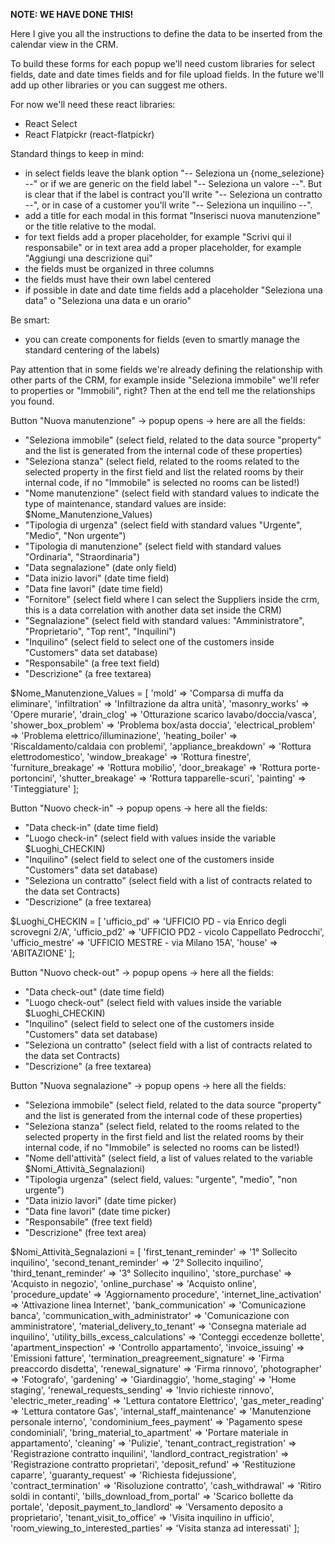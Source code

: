 **NOTE: WE HAVE DONE THIS!**

Here I give you all the instructions to define the data to be inserted from the calendar view in the CRM.

To build these forms for each popup we'll need custom libraries for select fields, date and date times fields and for file upload fields. In the future we'll add up other libraries or you can suggest me others.

For now we'll need these react libraries:
- React Select
- React Flatpickr (react-flatpickr)

Standard things to keep in mind:
- in select fields leave the blank option "-- Seleziona un {nome_selezione} --" or if we are generic on the field label "-- Seleziona un valore --". But is clear that if the label is contract you'll write "-- Seleziona un contratto --", or in case of a customer you'll write "-- Seleziona un inquilino --". 
- add a title for each modal in this format "Inserisci nuova manutenzione" or the title relative to the modal.
- for text fields add a proper placeholder, for example "Scrivi qui il responsabile" or in text area add a proper placeholder, for example "Aggiungi una descrizione qui"
- the fields must be organized in three columns
- the fields must have their own label centered 
- if possible in date and date time fields add a placeholder "Seleziona una data" o "Seleziona una data e un orario"

Be smart:
- you can create components for fields (even to smartly manage the standard centering of the labels)

Pay attention that in some fields we're already defining the relationship with other parts of the CRM, for example inside "Seleziona immobile" we'll refer to properties or "Immobili", right? Then at the end tell me the relationships you found.

Button "Nuova manutenzione" -> popup opens -> here are all the fields:
- "Seleziona immobile" (select field, related to the data source "property" and the list is generated from the internal code of these properties)
- "Seleziona stanza" (select field, related to the rooms related to the selected property in the first field and list the related rooms by their internal code, if no "Immobile" is selected no rooms can be listed!)
- "Nome manutenzione" (select field with standard values to indicate the type of maintenance, standard values are inside: $Nome_Manutenzione_Values)
- "Tipologia di urgenza" (select field with standard values "Urgente", "Medio", "Non urgente")
- "Tipologia di manutenzione" (select field with standard values "Ordinaria", "Straordinaria")
- "Data segnalazione" (date only field)
- "Data inizio lavori" (date time field)
- "Data fine lavori" (date time field)
- "Fornitore" (select field where I can select the Suppliers inside the crm, this is a data correlation with another data set inside the CRM)
- "Segnalazione" (select field with standard values: "Amministratore", "Proprietario", "Top rent", "Inquilini")
- "Inquilino" (select field to select one of the customers inside "Customers" data set database)
- "Responsabile" (a free text field)
- "Descrizione" (a free textarea)

$Nome_Manutenzione_Values = [
    'mold' => 'Comparsa di muffa da eliminare',
    'infiltration' => 'Infiltrazione da altra unità',
    'masonry_works' => 'Opere murarie',
    'drain_clog' => 'Otturazione scarico lavabo/doccia/vasca',
    'shower_box_problem' => 'Problema box/asta doccia',
    'electrical_problem' => 'Problema elettrico/illuminazione',
    'heating_boiler' => 'Riscaldamento/caldaia con problemi',
    'appliance_breakdown' => 'Rottura elettrodomestico',
    'window_breakage' => 'Rottura finestre',
    'furniture_breakage' => 'Rottura mobilio',
    'door_breakage' => 'Rottura porte-portoncini',
    'shutter_breakage' => 'Rottura tapparelle-scuri',
    'painting' => 'Tinteggiature'
];

Button "Nuovo check-in" -> popup opens -> here all the fields:
- "Data check-in" (date time field)
- "Luogo check-in" (select field with values inside the variable $Luoghi_CHECKIN)
- "Inquilino" (select field to select one of the customers inside "Customers" data set database)
- "Seleziona un contratto" (select field with a list of contracts related to the data set Contracts)
- "Descrizione" (a free textarea)

$Luoghi_CHECKIN = [
    'ufficio_pd' => 'UFFICIO PD - via Enrico degli scrovegni 2/A',
    'ufficio_pd2' => 'UFFICIO PD2 - vicolo Cappellato Pedrocchi',
    'ufficio_mestre' => 'UFFICIO MESTRE - via Milano 15A',
    'house' => 'ABITAZIONE'
]; 

Button "Nuovo check-out" -> popup opens -> here all the fields:
- "Data check-out" (date time field)
- "Luogo check-out" (select field with values inside the variable $Luoghi_CHECKIN)
- "Inquilino" (select field to select one of the customers inside "Customers" data set database)
- "Seleziona un contratto" (select field with a list of contracts related to the data set Contracts)
- "Descrizione" (a free textarea)

Button "Nuova segnalazione" -> popup opens -> here all the fields:
- "Seleziona immobile" (select field, related to the data source "property" and the list is generated from the internal code of these properties)
- "Seleziona stanza" (select field, related to the rooms related to the selected property in the first field and list the related rooms by their internal code, if no "Immobile" is selected no rooms can be listed!)
- "Nome dell'attività" (select field, a list of values related to the variable $Nomi_Attività_Segnalazioni)
- "Tipologia urgenza" (select field, values: "urgente", "medio", "non urgente")
- "Data inizio lavori" (date time picker)
- "Data fine lavori" (date time picker)
- "Responsabile" (free text field)
- "Descrizione" (free text area)

$Nomi_Attività_Segnalazioni = [
    'first_tenant_reminder' => '1° Sollecito inquilino',
    'second_tenant_reminder' => '2° Sollecito inquilino',
    'third_tenant_reminder' => '3° Sollecito inquilino',
    'store_purchase' => 'Acquisto in negozio',
    'online_purchase' => 'Acquisto online',
    'procedure_update' => 'Aggiornamento procedure',
    'internet_line_activation' => 'Attivazione linea Internet',
    'bank_communication' => 'Comunicazione banca',
    'communication_with_administrator' => 'Comunicazione con amministratore',
    'material_delivery_to_tenant' => 'Consegna materiale ad inquilino',
    'utility_bills_excess_calculations' => 'Conteggi eccedenze bollette',
    'apartment_inspection' => 'Controllo appartamento',
    'invoice_issuing' => 'Emissioni fatture',
    'termination_preagreement_signature' => 'Firma preaccordo disdetta',
    'renewal_signature' => 'Firma rinnovo',
    'photographer' => 'Fotografo',
    'gardening' => 'Giardinaggio',
    'home_staging' => 'Home staging',
    'renewal_requests_sending' => 'Invio richieste rinnovo',
    'electric_meter_reading' => 'Lettura contatore Elettrico',
    'gas_meter_reading' => 'Lettura contatore Gas',
    'internal_staff_maintenance' => 'Manutenzione personale interno',
    'condominium_fees_payment' => 'Pagamento spese condominiali',
    'bring_material_to_apartment' => 'Portare materiale in appartamento',
    'cleaning' => 'Pulizie',
    'tenant_contract_registration' => 'Registrazione contratto inquilini',
    'landlord_contract_registration' => 'Registrazione contratto proprietari',
    'deposit_refund' => 'Restituzione caparre',
    'guaranty_request' => 'Richiesta fidejussione',
    'contract_termination' => 'Risoluzione contratto',
    'cash_withdrawal' => 'Ritiro soldi in contanti',
    'bills_download_from_portal' => 'Scarico bollette da portale',
    'deposit_payment_to_landlord' => 'Versamento deposito a proprietario',
    'tenant_visit_to_office' => 'Visita inquilino in ufficio',
    'room_viewing_to_interested_parties' => 'Visita stanza ad interessati'
];